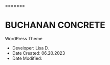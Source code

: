 =======
# BUCHANAN CONCRETE
WordPress Theme

* Developer: Lisa D.
* Date Created: 06.20.2023
* Date Modified: 